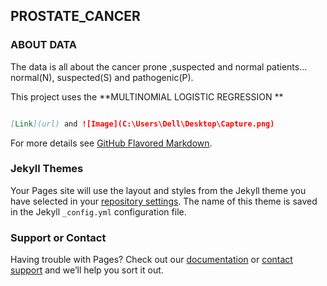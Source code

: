 ## PROSTATE_CANCER

### ABOUT DATA

 The data is all about the cancer prone ,suspected and normal patients...
 normal(N), suspected(S) and pathogenic(P).
 
 This project uses the **MULTINOMIAL LOGISTIC REGRESSION **  
 

```markdown

[Link](url) and ![Image](C:\Users\Dell\Desktop\Capture.png)
```

For more details see [GitHub Flavored Markdown](https://guides.github.com/features/mastering-markdown/).

### Jekyll Themes

Your Pages site will use the layout and styles from the Jekyll theme you have selected in your [repository settings](https://github.com/arpit282/prostate_cancer/settings). The name of this theme is saved in the Jekyll `_config.yml` configuration file.

### Support or Contact

Having trouble with Pages? Check out our [documentation](https://help.github.com/categories/github-pages-basics/) or [contact support](https://github.com/contact) and we’ll help you sort it out.
